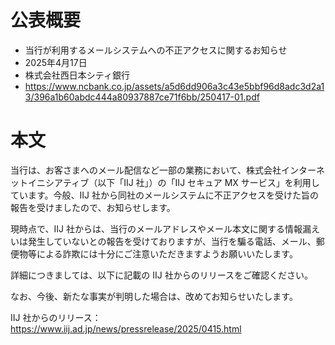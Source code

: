 # 公表概要
- 当行が利用するメールシステムへの不正アクセスに関するお知らせ
- 2025年4月17日
- 株式会社西日本シティ銀行
- https://www.ncbank.co.jp/assets/a5d6dd906a3c43e5bbf96d8adc3d2a13/396a1b60abdc444a80937887ce71f6bb/250417-01.pdf

# 本文
当行は、お客さまへのメール配信など一部の業務において、株式会社インターネットイニシアティブ（以下「IIJ 社」）の「IIJ セキュア MX サービス」を利用しています。今般、IIJ 社から同社のメールシステムに不正アクセスを受けた旨の報告を受けましたので、お知らせします。

現時点で、IIJ 社からは、当行のメールアドレスやメール本文に関する情報漏えいは発生していないとの報告を受けておりますが、当行を騙る電話、メール、郵便物等による詐欺には十分にご注意いただきますようお願いいたします。

詳細につきましては、以下に記載の IIJ 社からのリリースをご確認ください。

なお、今後、新たな事実が判明した場合は、改めてお知らせいたします。

IIJ 社からのリリース：https://www.iij.ad.jp/news/pressrelease/2025/0415.html
